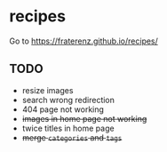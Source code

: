 # recipes
Go to https://fraterenz.github.io/recipes/

## TODO

- resize images
- search wrong redirection
- 404 page not working
- ~~images in home page not working~~
- twice titles in home page
- ~~merge `categories` and `tags`~~
